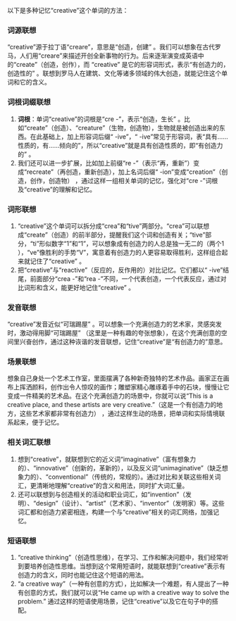 以下是多种记忆“creative”这个单词的方法：

### 词源联想
“creative”源于拉丁语“creare”，意思是“创造，创建” 。我们可以想象在古代罗马，人们用“creare”来描述开创全新事物的行为。后来逐渐演变成英语中的“create”（创造，创作），而 “creative” 是它的形容词形式，表示“有创造力的，创造性的” 。联想到罗马人在建筑、文化等诸多领域的伟大创造，就能记住这个单词和它的含义。

### 词根词缀联想
1. **词根**：单词“creative”的词根是“cre -”，表示“创造，生长” 。比如“create”（创造）、“creature”（生物，创造物），生物就是被创造出来的东西。在此基础上，加上形容词后缀“ -ive”，“ -ive”常见于形容词，表“具有……性质的，有……倾向的”，所以“creative”就是具有创造性质的，即“有创造力的” 。
2. 我们还可以进一步扩展，比如加上前缀“re -”（表示“再，重新”）变成“recreate”（再创造，重新创造），加上名词后缀“ -ion”变成“creation”（创造，创作，创造物） ，通过这样一组相关单词的记忆，强化对“cre -”词根及“creative”的理解和记忆。

### 词形联想
1. “creative”这个单词可以拆分成“crea”和“tive”两部分。“crea”可以联想成“create”（创造）的前半部分，提醒我们这个词和创造有关；“tive”部分，“ti”形似数字“1”和“1”，可以想象成有创造力的人总是独一无二的（两个1 ），“ve”像胜利的手势“V”，寓意着有创造力的人更容易取得胜利，这样组合起来就记住了“creative” 。
2. 把“creative”与“reactive”（反应的，反作用的）对比记忆。它们都以“ -ive”结尾，前面部分“crea -”和“rea -”不同，一个代表创造，一个代表反应，通过对比词形和含义，能更好地记住“creative” 。

### 发音联想
“creative”发音近似“可瑞踢屋” 。可以想象一个充满创造力的艺术家，灵感突发时，激动得用脚“可瑞踢屋” （这里是一种有趣的夸张想象），在这个充满创意的空间里兴奋创作，通过这种诙谐的发音联想，记住“creative”是“有创造力的”意思。

### 场景联想
想象自己身处一个艺术工作室，里面摆满了各种新奇独特的艺术作品。画家正在画布上挥洒颜料，创作出令人惊叹的画作；雕塑家精心雕琢着手中的石块，慢慢让它变成一件精美的艺术品。在这个充满创造力的场景中，你就可以说“This is a creative place, and these artists are very creative.”（这是一个有创造力的地方，这些艺术家都非常有创造力） ，通过这样生动的场景，把单词和实际情境联系起来，便于记忆。

### 相关词汇联想
1. 想到“creative”，就联想到它的近义词“imaginative”（富有想象力的）、“innovative”（创新的，革新的），以及反义词“unimaginative”（缺乏想象力的）、“conventional”（传统的，常规的）。通过对比和关联这些相关词汇，更清晰地理解“creative”的含义和用法，同时扩大词汇量。
2. 还可以联想到与创造相关的活动和职业词汇，如“invention”（发明）、“design”（设计）、“artist”（艺术家）、“inventor”（发明家）等。这些词汇都和创造力紧密相连，构建一个与“creative”相关的词汇网络，加强记忆。

### 短语联想
1. “creative thinking”（创造性思维），在学习、工作和解决问题中，我们经常听到要培养创造性思维。当想到这个常用短语时，就能联想到“creative”表示有创造力的含义，同时也能记住这个短语的用法。
2. “a creative way”（一种有创意的方式），比如解决一个难题，有人提出了一种有创意的方式，我们就可以说“He came up with a creative way to solve the problem.” 通过这样的短语使用场景，记住“creative”以及它在句子中的搭配。 
